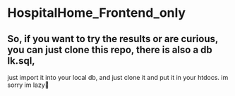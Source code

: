 # HospitalHome_Frontend_only
## So, if you want to try the results or are curious, you can just clone this repo, there is also a db lk.sql, 
just import it into your local db, and just clone it and put it in your htdocs.
im sorry im lazy🙂
